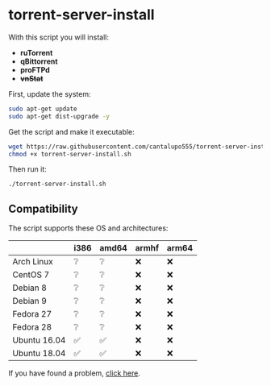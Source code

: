 # torrent-server-install

With this script you will install:
- **ruTorrent**
- **qBittorrent**
- **proFTPd**
- ~~**vnStat**~~

First, update the system:

```bash
sudo apt-get update
sudo apt-get dist-upgrade -y
```

Get the script and make it executable:

```bash
wget https://raw.githubusercontent.com/cantalupo555/torrent-server-install/master/torrent-server-install.sh
chmod +x torrent-server-install.sh
```

Then run it:

`./torrent-server-install.sh`

## Compatibility

The script supports these OS and architectures:

|              | i386 | amd64 | armhf | arm64 |
| ------------ | ---- | ----- | ----- | ----- |
|  Arch Linux  |   ❔  |  ❔  |   ❌   |   ❌  |
|   CentOS 7   |   ❔  |  ❔  |   ❌   |   ❌  |
|   Debian 8   |   ❔  |  ❔  |   ❌   |   ❌  |
|   Debian 9   |   ❔  |  ❔  |   ❌   |   ❌  |
|   Fedora 27  |   ❔  |  ❔  |   ❌   |   ❌  |
|   Fedora 28  |   ❔  |  ❔  |   ❌   |   ❌  |
| Ubuntu 16.04 |   ✅  |  ✅  |   ❌   |   ❌  |
| Ubuntu 18.04 |   ✅  |  ✅  |   ❌   |   ❌  |

If you have found a problem, [click here](https://github.com/cantalupo555/torrent-server-install/issues/new).